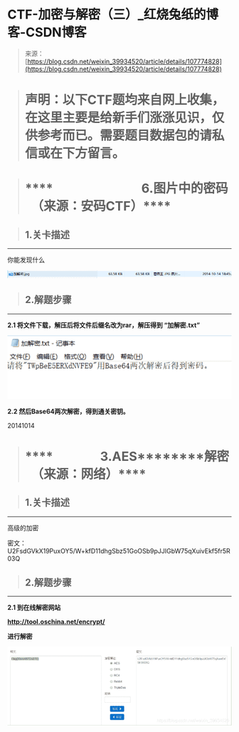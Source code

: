 <!--yml
category: 未分类
date: 2022-04-26 14:50:13
-->

# CTF-加密与解密（三）_红烧兔纸的博客-CSDN博客

> 来源：[https://blog.csdn.net/weixin_39934520/article/details/107774828](https://blog.csdn.net/weixin_39934520/article/details/107774828)

> # 声明：以下CTF题均来自网上收集，在这里主要是给新手们涨涨见识，仅供参考而已。需要题目数据包的请私信或在下方留言。

> # ****                              6.图片中的密码    （来源：安码CTF）****

> ## ******1.关卡描述******

* * *

你能发现什么

![](img/e883fd5c95ab27d5d19e9888c60ca5e6.png)

> ## ******2.解题步骤******

* * *

**2.1 将文件下载，解压后将文件后缀名改为rar，解压得到 “加解密.txt”**

![](img/e645c4df29a9d0fb94023f2e6dcae5fe.png)

**2.2 然后Base64两次解密，得到通关密钥。**

20141014

> # ****                3.AES********解密   （来源：网络）****

> ## ******1.关卡描述******

* * *

高级的加密

密文：U2FsdGVkX19PuxOY5/W+kfD11dhgSbz51GoOSb9pJJIGbW75qXuivEkf5fr5R03Q

> ## ******2.解题步骤******

* * *

**2.1 到在线解密网站**

**http://tool.oschina.net/encrypt/**

**进行解密**

![](img/b3ce42f9211151bb003186ee8ac2c77a.png)